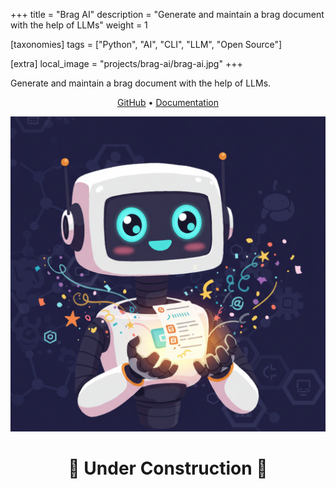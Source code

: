 +++
title = "Brag AI"
description = "Generate and maintain a brag document with the help of LLMs"
weight = 1

[taxonomies]
tags = ["Python", "AI", "CLI", "LLM", "Open Source"]

[extra]
local_image = "projects/brag-ai/brag-ai.jpg"
+++

Generate and maintain a brag document with the help of LLMs.

<div style="text-align: center">

<!-- TODO: add nice icons for the links -->

[GitHub](https://github.com/ruancomelli/brag-ai) • [Documentation](https://www.ruancomelli.com/brag-ai)

</div>

![A cute robot holding a brag document](brag-ai.jpg "Brag AI project hero image")

<!-- TODO: make this image smaller -->
<!-- TODO: add image source - was it GPT-4o? -->

<!-- TODO: write this up -->

<h1 style="text-align: center">
🚧 Under Construction 🚧
</h1>
